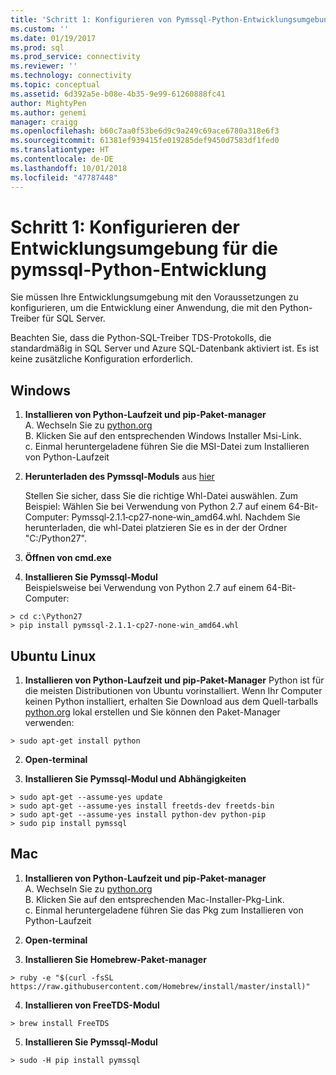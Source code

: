 ```yaml
---
title: 'Schritt 1: Konfigurieren von Pymssql-Python-Entwicklungsumgebung | Microsoft-Dokumentation'
ms.custom: ''
ms.date: 01/19/2017
ms.prod: sql
ms.prod_service: connectivity
ms.reviewer: ''
ms.technology: connectivity
ms.topic: conceptual
ms.assetid: 6d392a5e-b08e-4b35-9e99-61260888fc41
author: MightyPen
ms.author: genemi
manager: craigg
ms.openlocfilehash: b60c7aa0f53be6d9c9a249c69ace6780a318e6f3
ms.sourcegitcommit: 61381ef939415fe019285def9450d7583df1fed0
ms.translationtype: HT
ms.contentlocale: de-DE
ms.lasthandoff: 10/01/2018
ms.locfileid: "47787448"
---
```

# <a name="step-1-configure-development-environment-for-pymssql-python-development"></a>Schritt 1: Konfigurieren der Entwicklungsumgebung für die pymssql-Python-Entwicklung
Sie müssen Ihre Entwicklungsumgebung mit den Voraussetzungen zu konfigurieren, um die Entwicklung einer Anwendung, die mit den Python-Treiber für SQL Server.    
  
Beachten Sie, dass die Python-SQL-Treiber TDS-Protokolls, die standardmäßig in SQL Server und Azure SQL-Datenbank aktiviert ist.  Es ist keine zusätzliche Konfiguration erforderlich.  
  
## <a name="windows"></a>Windows  
  
1. **Installieren von Python-Laufzeit und pip-Paket-manager**  
A. Wechseln Sie zu [python.org](https://www.python.org/downloads/)  
B. Klicken Sie auf den entsprechenden Windows Installer Msi-Link.   
c. Einmal heruntergeladene führen Sie die MSI-Datei zum Installieren von Python-Laufzeit  
  
2. **Herunterladen des Pymssql-Moduls** aus [hier](http://www.lfd.uci.edu/~gohlke/pythonlibs/#pymssql)  
  
    Stellen Sie sicher, dass Sie die richtige Whl-Datei auswählen.  Zum Beispiel: Wählen Sie bei Verwendung von Python 2.7 auf einem 64-Bit-Computer: Pymssql‑2.1.1‑cp27‑none‑win_amd64.whl. Nachdem Sie herunterladen, die whl-Datei platzieren Sie es in der der Ordner "C:/Python27".  
      
3. **Öffnen von cmd.exe**  
  
4. **Installieren Sie Pymssql-Modul**     
    Beispielsweise bei Verwendung von Python 2.7 auf einem 64-Bit-Computer:  
```  
> cd c:\Python27  
> pip install pymssql‑2.1.1‑cp27‑none‑win_amd64.whl  
```  
  
## <a name="ubuntu-linux"></a>Ubuntu Linux  
  
1. **Installieren von Python-Laufzeit und pip-Paket-Manager** Python ist für die meisten Distributionen von Ubuntu vorinstalliert.  Wenn Ihr Computer keinen Python installiert, erhalten Sie Download aus dem Quell-tarballs [python.org](https://www.python.org/downloads/) lokal erstellen und Sie können den Paket-Manager verwenden:  
```  
> sudo apt-get install python   
```  
  
2.  **Open-terminal**  
  
3.  **Installieren Sie Pymssql-Modul und Abhängigkeiten**  
```  
> sudo apt-get --assume-yes update  
> sudo apt-get --assume-yes install freetds-dev freetds-bin  
> sudo apt-get --assume-yes install python-dev python-pip  
> sudo pip install pymssql  
```  
  
## <a name="mac"></a>Mac  
  
1. **Installieren von Python-Laufzeit und pip-Paket-manager**  
A. Wechseln Sie zu [python.org](https://www.python.org/downloads/)  
B. Klicken Sie auf den entsprechenden Mac-Installer-Pkg-Link.   
c. Einmal heruntergeladene führen Sie das Pkg zum Installieren von Python-Laufzeit  
  
2.  **Open-terminal**  
  
3. **Installieren Sie Homebrew-Paket-manager**  
```  
> ruby -e "$(curl -fsSL https://raw.githubusercontent.com/Homebrew/install/master/install)"  
```  
  
4.  **Installieren von FreeTDS-Modul**  
```  
> brew install FreeTDS  
```  
  
5.  **Installieren Sie Pymssql-Modul**  
```  
> sudo -H pip install pymssql  
```
